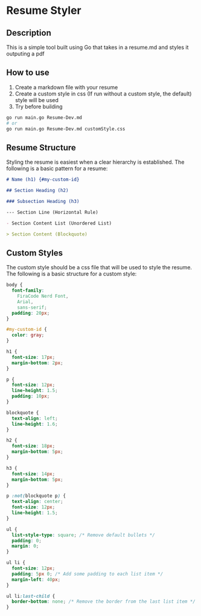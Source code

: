 # Resume Styler

## Description

This is a simple tool built using Go that takes in a resume.md and styles it outputing a pdf

## How to use

1. Create a markdown file with your resume
2. Create a custom style in css (If run without a custom style, the default) style will be used
3. Try before building

```bash
go run main.go Resume-Dev.md
# or
go run main.go Resume-Dev.md customStyle.css
```

## Resume Structure

Styling the resume is easiest when a clear hierarchy is established. The following is a basic pattern for a resume:

```markdown
# Name (h1) {#my-custom-id}

## Section Heading (h2)

### Subsection Heading (h3)

--- Section Line (Horizontal Rule)

- Section Content List (Unordered List)

> Section Content (Blockquote)
```

## Custom Styles

The custom style should be a css file that will be used to style the resume. The following is a basic structure for a custom style:

```css
body {
  font-family:
    FiraCode Nerd Font,
    Arial,
    sans-serif;
  padding: 20px;
}

#my-custom-id {
  color: gray;
}

h1 {
  font-size: 17px;
  margin-bottom: 2px;
}

p {
  font-size: 12px;
  line-height: 1.5;
  padding: 10px;
}

blockquote {
  text-align: left;
  line-height: 1.6;
}

h2 {
  font-size: 18px;
  margin-bottom: 5px;
}

h3 {
  font-size: 14px;
  margin-bottom: 5px;
}

p :not(blockquote p) {
  text-align: center;
  font-size: 12px;
  line-height: 1.5;
}

ul {
  list-style-type: square; /* Remove default bullets */
  padding: 0;
  margin: 0;
}

ul li {
  font-size: 12px;
  padding: 5px 0; /* Add some padding to each list item */
  margin-left: 40px;
}

ul li:last-child {
  border-bottom: none; /* Remove the border from the last list item */
}
```
